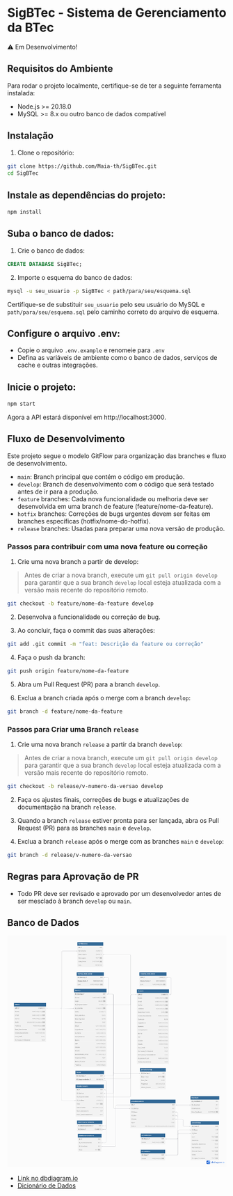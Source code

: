 # SigBTec - Sistema de Gerenciamento da BTec

⚠️ Em Desenvolvimento!

## Requisitos do Ambiente

Para rodar o projeto localmente, certifique-se de ter a seguinte ferramenta instalada:

- Node.js >= 20.18.0
- MySQL >= 8.x ou outro banco de dados compatível

## Instalação

1. Clone o repositório:

```bash
git clone https://github.com/Maia-th/SigBTec.git
cd SigBTec
```

## Instale as dependências do projeto:

```bash
npm install
```

## Suba o banco de dados:

1. Crie o banco de dados:

```sql
CREATE DATABASE SigBTec;
```

2. Importe o esquema do banco de dados:

```bash
mysql -u seu_usuario -p SigBTec < path/para/seu/esquema.sql
```

Certifique-se de substituir `seu_usuario` pelo seu usuário do MySQL e `path/para/seu/esquema.sql` pelo caminho correto do arquivo de esquema.

## Configure o arquivo .env:

- Copie o arquivo `.env.example` e renomeie para `.env`
- Defina as variáveis de ambiente como o banco de dados, serviços de cache e outras integrações.

## Inicie o projeto:

```bash
npm start
```

Agora a API estará disponível em http://localhost:3000.

## Fluxo de Desenvolvimento

Este projeto segue o modelo GitFlow para organização das branches e fluxo de desenvolvimento.

- `main`: Branch principal que contém o código em produção.
- `develop`: Branch de desenvolvimento com o código que será testado antes de ir para a produção.
- `feature` branches: Cada nova funcionalidade ou melhoria deve ser desenvolvida em uma branch de feature (feature/nome-da-feature).
- `hotfix` branches: Correções de bugs urgentes devem ser feitas em branches específicas (hotfix/nome-do-hotfix).
- `release` branches: Usadas para preparar uma nova versão de produção.

### Passos para contribuir com uma nova feature ou correção

1. Crie uma nova branch a partir de develop:

> Antes de criar a nova branch, execute um `git pull origin develop` para garantir que a sua branch `develop` local esteja atualizada com a versão mais recente do repositório remoto.

```bash
git checkout -b feature/nome-da-feature develop
```

2. Desenvolva a funcionalidade ou correção de bug.

3. Ao concluir, faça o commit das suas alterações:

```bash
git add .git commit -m "feat: Descrição da feature ou correção"
```

4. Faça o push da branch:

```bash
git push origin feature/nome-da-feature
```

5. Abra um Pull Request (PR) para a branch `develop`.

6. Exclua a branch criada após o merge com a branch `develop`:

```bash
git branch -d feature/nome-da-feature
```

### Passos para Criar uma Branch `release`

1. Crie uma nova branch `release` a partir da branch `develop`:

> Antes de criar a nova branch, execute um `git pull origin develop` para garantir que a sua branch `develop` local esteja atualizada com a versão mais recente do repositório remoto.

```bash
git checkout -b release/v-numero-da-versao develop
```

2. Faça os ajustes finais, correções de bugs e atualizações de documentação na branch `release`.

3. Quando a branch `release` estiver pronta para ser lançada, abra os Pull Request (PR) para as branches `main` e `develop`.

4. Exclua a branch `release` após o merge com as branches `main` e `develop`:

```bash
git branch -d release/v-numero-da-versao
```

## Regras para Aprovação de PR

- Todo PR deve ser revisado e aprovado por um desenvolvedor antes de ser mesclado à branch `develop` ou `main`.

## Banco de Dados

<img alt='Diagrama ER' src='.github/assets/diagramaBTec.png'/>

- [Link no dbdiagram.io](https://dbdiagram.io/d/Diagrama-ER-BTec-67578cb2e9daa85aca2ee511)
- [Dicionário de Dados](.github/docs/bancoDeDados.md)
